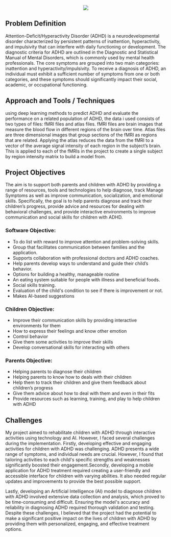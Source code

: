 
<p align="center">
<img align="center" src="https://github.com/user-attachments/assets/e9ef5e98-7c02-4f63-aa1d-873c7538691d" > </p>

## Problem Definition 
Attention-Deficit/Hyperactivity Disorder (ADHD) is a neurodevelopmental disorder characterized by persistent patterns of inattention, hyperactivity, and impulsivity that can interfere with daily functioning or development. The diagnostic criteria for ADHD are outlined in the Diagnostic and Statistical Manual of Mental Disorders, which is commonly used by mental health professionals. The core symptoms are grouped into two main categories: inattention and hyperactivity/impulsivity. To receive a diagnosis of ADHD, an individual must exhibit a sufficient number of symptoms from one or both categories, and these symptoms should significantly impact their social, academic, or occupational functioning.
## Approach and Tools / Techniques 
 using deep learning methods to predict ADHD and evaluate the performance on a related population of ADHD, the data i used consists of two types of files: fMRI files and atlas files. fMRI files are brain images that measure the blood flow in different regions of the brain over time. Atlas files are three dimensional images that group sections of the fMRI as regions that are related. Applying the atlas reduces the data from the fMRI to a vector of the average signal intensity of each region in the subject’s brain. This is applied to each of the fMRIs in the project to create a single subject by region intensity matrix to build a model from.
## Project Objectives
The aim is to support both parents and children with ADHD by providing a range of resources, tools and technologies to help diagnose, track Manage Symptoms as well as improve communication, socialization, and emotional skills. Specifically, the goal is to help parents diagnose and track their children’s progress, provide advice and resources for dealing with behavioral challenges, and provide interactive environments to improve communication and social skills for children with ADHD.
### Software Objective:
* To do list with reward to improve attention and problem-solving skills.
* Group that facilitates communication between families and the application.
* Supports collaboration with professional doctors and ADHD coaches.
* Help parents develop ways to understand and guide their child’s behavior.
* Options for building a healthy, manageable routine
* An eating system suitable for people with illness and beneficial foods.
* Social skills training.
* Evaluation of the child's condition to see if there is improvement or not.
* Makes AI-based suggestions
### Children Objective:
* Improve their communication skills by providing interactive environments for them
* How to express their feelings and know other emotion
* Control behavior
* Give them some activities to improve their skills
* Develop conversational skills for interacting with others
### Parents Objective:
* Helping parents to diagnose their children
* Helping parents to know how to deals with their children 
* Help them to track their children and give them feedback about children’s progress
* Give them advice about how to deal with them and even in their fits
* Provide resources such as learning, training, and play to help children with ADHD
## Challenges
My project aimed to rehabilitate children with ADHD through interactive activities using technology and AI. However, I faced several challenges during the implementation. Firstly, developing effective and engaging activities for children with ADHD was challenging. ADHD presents a wide range of symptoms, and individual needs are crucial. However, I found that tailoring activities to each child's specific strengths and weaknesses significantly boosted their engagement.Secondly, developing a mobile application for ADHD treatment required creating a user-friendly and accessible interface for children with varying abilities. It also needed regular updates and improvements to provide the best possible support.

Lastly, developing an Artificial Intelligence (AI) model to diagnose children with ADHD involved extensive data collection and analysis, which proved to be time-consuming and difficult. Ensuring the model's accuracy and reliability in diagnosing ADHD required thorough validation and testing. Despite these challenges, I believed that the project had the potential to make a significant positive impact on the lives of children with ADHD by providing them with personalized, engaging, and effective treatment options.



